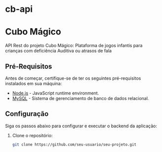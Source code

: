 # cb-api

# Cubo Mágico

API Rest do projeto Cubo Mágico: Plataforma de jogos infantis para crianças com deficiência Auditiva ou atrasos de fala

## Pré-Requisitos

Antes de começar, certifique-se de ter os seguintes pré-requisitos instalados em sua máquina:

- [Node.js](https://nodejs.org/) - JavaScript runtime environment.
- [MySQL](https://www.mysql.com/) - Sistema de gerenciamento de banco de dados relacional.

## Configuração

Siga os passos abaixo para configurar e executar o backend da aplicação:

1. Clone o repositório:

   ```bash
   git clone https://github.com/seu-usuario/seu-projeto.git

